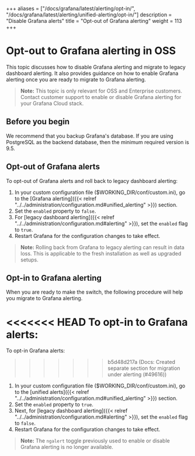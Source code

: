 +++
aliases = ["/docs/grafana/latest/alerting/opt-in/", "/docs/grafana/latest/alerting/unified-alerting/opt-in/"]
description = "Disable Grafana alerts"
title = "Opt-out of Grafana alerting"
weight = 113
+++

# Opt-out to Grafana alerting in OSS

This topic discusses how to disable Grafana alerting and migrate to legacy dashboard alerting. It also provides guidance on how to enable Grafana alerting once you are ready to migrate to Grafana alerting.

> **Note:** This topic is only relevant for OSS and Enterprise customers. Contact customer support to enable or disable Grafana alerting for your Grafana Cloud stack.

## Before you begin

We recommend that you backup Grafana's database. If you are using PostgreSQL as the backend database, then the minimum required version is 9.5.

## Opt-out of Grafana alerts

To opt-out of Grafana alerts and roll back to legacy dashboard alerting:

1. In your custom configuration file ($WORKING_DIR/conf/custom.ini), go to the [Grafana alerting]({{< relref "../../administration/configuration.md#unified_alerting" >}}) section.
1. Set the `enabled` property to `false`.
1. For [legacy dashboard alerting]({{< relref "../../administration/configuration.md#alerting" >}}), set the `enabled` flag to `true`.
1. Restart Grafana for the configuration changes to take effect.

> **Note:** Rolling back from Grafana to legacy alerting can result in data loss. This is applicable to the fresh installation as well as upgraded setups.

## Opt-in to Grafana alerting

When you are ready to make the switch, the following procedure will help you migrate to Grafana alerting.

<<<<<<< HEAD
To opt-in to Grafana alerts:
=======
To opt-in Grafana alerts:

> > > > > > > b5d48d217a (Docs: Created separate section for migration under alerting (#49616))

1. In your custom configuration file ($WORKING_DIR/conf/custom.ini), go to the [unified alerts]({{< relref "../../administration/configuration.md#unified_alerting" >}}) section.
1. Set the `enabled` property to `true`.
1. Next, for [legacy dashboard alerting]({{< relref "../../administration/configuration.md#alerting" >}}), set the `enabled` flag to `false`.
1. Restart Grafana for the configuration changes to take effect.

> **Note:** The `ngalert` toggle previously used to enable or disable Grafana alerting is no longer available.
